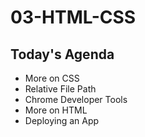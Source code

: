 # 03-HTML-CSS

## Today's Agenda

- More on CSS
- Relative File Path
- Chrome Developer Tools
- More on HTML
- Deploying an App